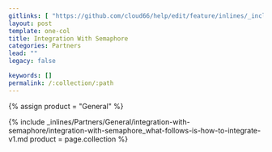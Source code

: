 ```yaml
---
gitlinks: [ "https://github.com/cloud66/help/edit/feature/inlines/_includes/_inlines/Partners/General/integration-with-semaphore/integration-with-semaphore_what-follows-is-how-to-integrate-v1.md" ]
layout: post
template: one-col
title: Integration With Semaphore
categories: Partners
lead: ""
legacy: false

keywords: []
permalink: /:collection/:path
---
```



{% assign product = "General" %}

{% include _inlines/Partners/General/integration-with-semaphore/integration-with-semaphore_what-follows-is-how-to-integrate-v1.md  product = page.collection %}
